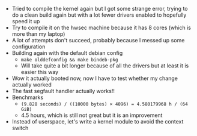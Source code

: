 - Tried to compile the kernel again but I got some strange error, trying to do a clean build again but with a lot fewer drivers enabled to hopefully speed it up
- Try to compile it on the hwsec machine because it has 8 cores (which is more than my laptop)
- A lot of attempts don't succeed, probably because I messed up some configuration
- Building again with the default debian config
	- `make olddefconfig && make bindeb-pkg`
	- Will take quite a bit longer because of all the drivers but at least it is easier this way
- Wow it actually booted now, now I have to test whether my change actually worked
- The fast segfault handler actually works!!
- Benchmarks
	- `(9.828 seconds) / ((10000 bytes) × 4096) = 4.580179968 h / (64 GiB)`
	- 4.5 hours, which is still not great but it is an improvement
- Instead of userspace, let's write a kernel module to avoid the context switch